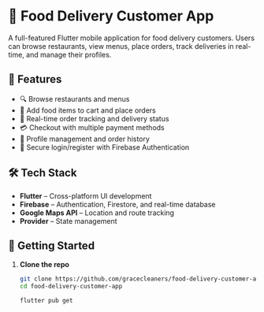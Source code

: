 # 🍔 Food Delivery Customer App

A full-featured Flutter mobile application for food delivery customers. Users can browse restaurants, view menus, place orders, track deliveries in real-time, and manage their profiles.

## 📱 Features

- 🔍 Browse restaurants and menus
- 🛒 Add food items to cart and place orders
- 📍 Real-time order tracking and delivery status
- 💳 Checkout with multiple payment methods
- 👤 Profile management and order history
- 🔐 Secure login/register with Firebase Authentication

## 🛠️ Tech Stack

- **Flutter** – Cross-platform UI development
- **Firebase** – Authentication, Firestore, and real-time database
- **Google Maps API** – Location and route tracking
- **Provider** – State management

## 🚀 Getting Started

1. **Clone the repo**  
   ```bash
   git clone https://github.com/gracecleaners/food-delivery-customer-app.git
   cd food-delivery-customer-app

   flutter pub get

